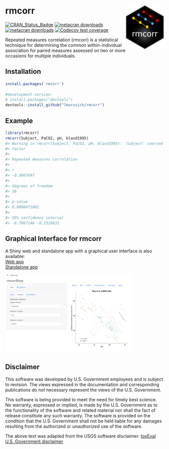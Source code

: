 
<!-- README.md is generated from README.Rmd. Please edit that file -->

# rmcorr <img src="man/figures/logo.png" align="right" width = "120"/>

[![CRAN_Status_Badge](https://www.r-pkg.org/badges/version/rmcorr)](https://cran.r-project.org/package=rmcorr)
[![metacran
downloads](https://cranlogs.r-pkg.org/badges/grand-total/rmcorr)](https://cran.r-project.org/package=rmcorr)
[![metacran
downloads](https://cranlogs.r-pkg.org/badges/rmcorr)](https://cran.r-project.org/package=rmcorr)
[![Codecov test
coverage](https://codecov.io/gh/lmarusich/rmcorr/branch/master/graph/badge.svg)](https://app.codecov.io/gh/lmarusich/rmcorr?branch=master)

Repeated measures correlation (rmcorr) is a statistical technique for
determining the common within-individual association for paired measures
assessed on two or more occasions for multiple individuals.

## Installation

``` r
install.packages('rmcorr')

#development version:
# install.packages("devtools")
devtools::install_github("lmarusich/rmcorr")
```

## Example

``` r
library(rmcorr)
rmcorr(Subject, PaCO2, pH, bland1995)
#> Warning in rmcorr(Subject, PaCO2, pH, bland1995): 'Subject' coerced into a
#> factor
#> 
#> Repeated measures correlation
#> 
#> r
#> -0.5067697
#> 
#> degrees of freedom
#> 38
#> 
#> p-value
#> 0.0008471081
#> 
#> 95% confidence interval
#> -0.7067146 -0.2318631
```

## Graphical Interface for rmcorr

A Shiny web and standalone app with a graphical user interface is also
available: <br>
<a href="https://lmarusich.shinyapps.io/shiny_rmcorr/">Web app</a> <br>
<a href="https://github.com/lmarusich/rmcorrShiny">Standalone app</a>

<img src="man/figures/rmcorr_example_input_plot.jpg" width="80%" />

## Disclaimer

This software was developed by U.S. Government employees and is subject
to revision. The views expressed in the documentation and corresponding
publications do not necessary represent the views of the U.S.
Government.

This software is being provided to meet the need for timely best
science. No warranty, expressed or implied, is made by the U.S.
Government as to the functionality of the software and related material
nor shall the fact of release constitute any such warranty. The software
is provided on the condition that the U.S. Government shall not be held
liable for any damages resulting from the authorized or unauthorized use
of the software.

The above text was adapted from the USGS software disclaimer:
<a href="https://github.com/DOI-USGS/toxEval/tree/27eb744edb86dd7e7842e8907ec875ca6c0f5674">toxEval
U.S. Government disclaimer</a>
